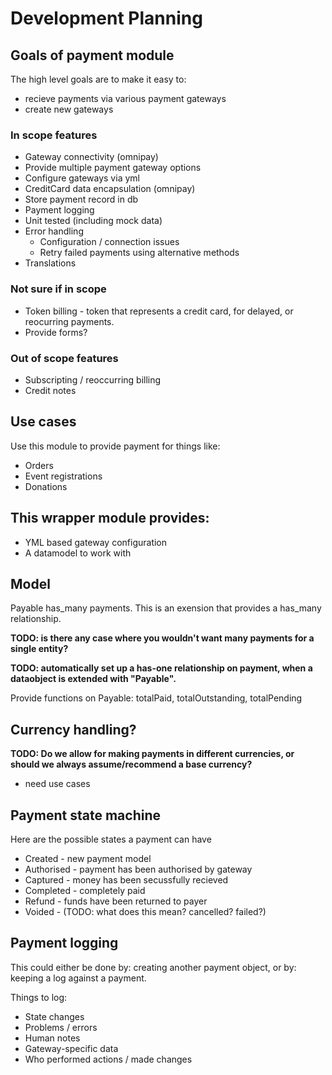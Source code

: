 # Development Planning


## Goals of payment module

The high level goals are to make it easy to:

 * recieve payments via various payment gateways
 * create new gateways

### In scope features

 * Gateway connectivity (omnipay)
 * Provide multiple payment gateway options
 * Configure gateways via yml
 * CreditCard data encapsulation (omnipay)
 * Store payment record in db
 * Payment logging
 * Unit tested (including mock data)
 * Error handling
 	* Configuration / connection issues
	* Retry failed payments using alternative methods
 * Translations

### Not sure if in scope

 * Token billing - token that represents a credit card, for delayed, or reocurring payments.
 * Provide forms?

### Out of scope features

 * Subscripting / reoccurring billing
 * Credit notes

## Use cases

Use this module to provide payment for things like:

 * Orders
 * Event registrations
 * Donations


## This wrapper module provides:

 * YML based gateway configuration
 * A datamodel to work with

## Model

Payable has_many payments. This is an exension that provides a has_many relationship.

**TODO: is there any case where you wouldn't want many payments for a single entity?**

**TODO: automatically set up a has-one relationship on payment, when a dataobject is extended with "Payable".**

Provide functions on Payable: totalPaid, totalOutstanding, totalPending

## Currency handling?

**TODO: Do we allow for making payments in different currencies, or should we always assume/recommend a base currency?**

- need use cases

## Payment state machine

Here are the possible states a payment can have

 * Created - new payment model
 * Authorised - payment has been authorised by gateway
 * Captured - money has been secussfully recieved
 * Completed - completely paid
 * Refund - funds have been returned to payer
 * Voided - (TODO: what does this mean? cancelled? failed?)

 ## Payment logging

 This could either be done by: creating another payment object,
 or by: keeping a log against a payment.

 Things to log:

  * State changes
  * Problems / errors
  * Human notes
  * Gateway-specific data
  * Who performed actions / made changes
